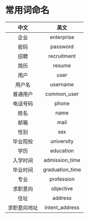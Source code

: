 # 常用词命名

中文|英文
:--:|:--:
企业|enterprise
密码|password
招聘|recruitment
简历|resume
用户|user
用户名|username
普通用户|common_user
电话号码|phone
姓名|name
邮箱|mail
性别|sex
毕业院校|university
学历|education
入学时间|admission_time
毕业时间|graduation_time
专业|profession
求职意向|objective
住址|address
求职意向地址|intent_address
